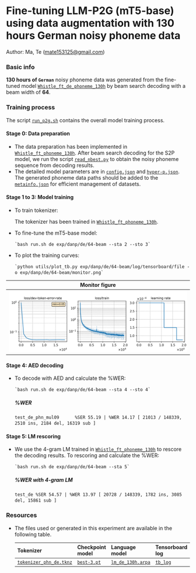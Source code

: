 # Fine-tuning LLM-P2G (mT5-base) using data augmentation with 130 hours German noisy phoneme data
Author: Ma, Te (mate153125@gmail.com)
### Basic info

__130 hours of `German`__ noisy phoneme data was generated from the fine-tuned model [`Whistle_ft_de_phoneme_130h`](../../../Crosslingual/de/Whistle_ft_phoneme_130h/readme.md) by beam search decoding with a beam width of __64__. 


### Training process

The script [`run_p2g.sh`](../../../../run_p2g.sh) contains the overall model training process.

#### Stage 0: Data preparation
* The data preparation has been implemented in [`Whistle_ft_phoneme_130h`](../../../Crosslingual/de/Whistle_ft_phoneme_130h/readme.md). After beam search decoding for the S2P model, we run the script [`read_nbest.py`](../../../../local/read_nbest.py) to obtain the noisy phoneme sequence from decoding results.
* The detailed model parameters are in [`config.json`](config.json) and [`hyper-p.json`](hyper-p.json). The generated phoneme data paths should be added to the [`metainfo.json`](../../../data/metainfo.json) for efficient management of datasets.

#### Stage 1 to 3: Model training


* To train tokenizer:

   The tokenizer has been trained in [`Whistle_ft_phoneme_130h`](../../../Crosslingual/de/Whistle_ft_phoneme_130h/readme.md).

* To fine-tune the mT5-base model:

      `bash run.sh de exp/danp/de/64-beam --sta 2 --sto 3`
* To plot the training curves:

      `python utils/plot_tb.py exp/danp/de/64-beam/log/tensorboard/file -o exp/danp/de/64-beam/monitor.png`

|    Monitor figure   |
|:-----------------------:|
|![tb-plot](./monitor.png)|

#### Stage 4: AED decoding
* To decode with AED and calculate the %WER:

      `bash run.sh de exp/danp/de/64-beam --sta 4 --sto 4`

   ##### %WER
   ```
   test_de_phn_mul09      %SER 55.19 | %WER 14.17 [ 21013 / 148339, 2510 ins, 2184 del, 16319 sub ]
   ```

#### Stage 5: LM rescoring

* We use the 4-gram LM trained in [`Whistle_ft_phoneme_130h`](../../../Crosslingual/de/Whistle_ft_phoneme_130h/readme.md) to rescore the decoding results.
To rescoring and calculate the %WER:

      `bash run.sh de exp/danp/de/64-beam --sta 5`

   ##### %WER with 4-gram LM
   ```
   test_de %SER 54.57 | %WER 13.97 [ 20728 / 148339, 1782 ins, 3085 del, 15861 sub ]
   ```

### Resources
* The files used or generated in this experiment are available in the following table.

    | Tokenizer | Checkpoint model | Language model | Tensorboard log |
   | ----------- | ----------- | ----------- | ----------- |
   |  [`tokenizer_phn_de.tknz`](http://cat-ckpt.oss-cn-beijing.aliyuncs.com/cat-multilingual/cv-lang10/dict/de/tokenizer_phn_de.tknz?OSSAccessKeyId=LTAI5tF9KeigLW4UoLbK9vnJ&Expires=1780655530&Signature=sZpxg5fqgb7x7mBiO41eASYDm1A%3D) | [`best-3.pt`](http://cat-ckpt.oss-cn-beijing.aliyuncs.com/cat-multilingual/llm-p2g/exp/de/64-beam_best-3.pt?OSSAccessKeyId=LTAI5tF9KeigLW4UoLbK9vnJ&Expires=2064490003&Signature=j7jdUl5zihxDuo02XXoHpwT4qVc%3D) | [`lm_de_130h.arpa`](http://cat-ckpt.oss-cn-beijing.aliyuncs.com/cat-multilingual/cv-lang10/dict/de/lm_de_130h_4gram.arpa?OSSAccessKeyId=LTAI5tF9KeigLW4UoLbK9vnJ&Expires=2064482365&Signature=d9O7zLIJ1mGmhoXSYo9Vd0i1UDQ%3D) | [`tb_log`](http://cat-ckpt.oss-cn-beijing.aliyuncs.com/cat-multilingual/llm-p2g/exp/de/tb_log_64-beam.tar.gz?OSSAccessKeyId=LTAI5tF9KeigLW4UoLbK9vnJ&Expires=2064490033&Signature=dUJ3k4QTmVml2cvZh63M5Tf60HY%3D) |



